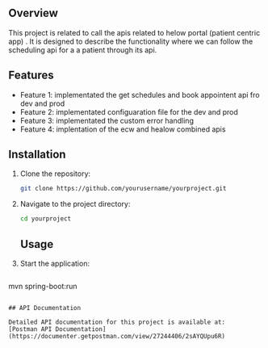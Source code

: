 ## Overview

This project is related to call the apis related to helow portal (patient centric app) . It is designed to describe the functionality where we can follow the scheduling api for a a patient through its api.

## Features

- Feature 1: implementated the get schedules and book appointent api fro dev and prod
- Feature 2: implementated configuaration file for the dev and prod
- Feature 3: implementated the custom error handling
- Feature 4: implentation of the ecw and healow combined apis

## Installation

1. Clone the repository:
   ```bash
   git clone https://github.com/yourusername/yourproject.git
   ```

2. Navigate to the project directory:
   ```bash
   cd yourproject
   ```

   ## Usage

1. Start the application:
   ```bash
 mvn spring-boot:run
   ```

## API Documentation

Detailed API documentation for this project is available at:
[Postman API Documentation](https://documenter.getpostman.com/view/27244406/2sAYQUpu6R)
